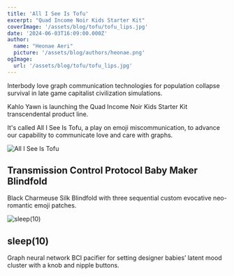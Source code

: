 ```yaml
---
title: 'All I See Is Tofu'
excerpt: "Quad Income Noir Kids Starter Kit"
coverImage: '/assets/blog/tofu/tofu_lips.jpg'
date: '2024-06-03T16:09:00.000Z'
author:
  name: "Heonae Aeri"
  picture: '/assets/blog/authors/heonae.png'
ogImage:
  url: '/assets/blog/tofu/tofu_lips.jpg'
---
```


Interbody love graph communication technologies for population collapse survival in late game capitalist civilization simulations.

Kahlo Yawn is launching the Quad Income Noir Kids Starter Kit transcendental product line.

It's called All I See Is Tofu, a play on emoji miscommunication, to advance our capability to communicate love and care with graphs.

![All I See Is Tofu](/assets/blog/tofu/all_i_see_is_tofu.png)

## Transmission Control Protocol Baby Maker Blindfold

Black Charmeuse Silk Blindfold with three sequential custom evocative neo-romantic emoji patches.

![sleep(10)](/assets/blog/blog/tofu/sleep10.png)

## sleep(10)

Graph neural network BCI pacifier for setting designer babies’ latent mood cluster with a knob and nipple buttons.